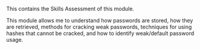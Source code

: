 This contains the Skills Assessment of this module.

This module allows me to understand how passwords are stored, how they are retrieved, methods for cracking weak passwords, techniques for using hashes that cannot be cracked, and how to identify weak/default password usage.